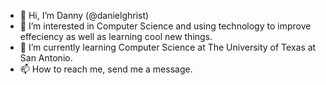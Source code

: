 - 👋 Hi, I’m Danny (@danielghrist)
- 🤔 I’m interested in Computer Science and using technology to improve effeciency as well as learning cool new things.
- 🏫 I’m currently learning Computer Science at The University of Texas at San Antonio.
- 📫 How to reach me, send me a message.

<!---
danielghrist/danielghrist is a ✨ special ✨ repository because its `README.md` (this file) appears on your GitHub profile.
You can click the Preview link to take a look at your changes.
--->
